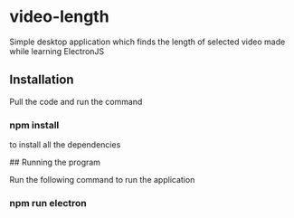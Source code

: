 # video-length
Simple desktop application which finds the length of selected video made while learning ElectronJS

## Installation
<p>
Pull the code and run the command
     <h3>npm install </h3>
to install all the dependencies
</p>
## Running the program
<p>
Run the following command to run the application
      <h3>npm run electron</h3>
</p>
